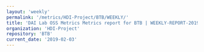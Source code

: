 ```yaml
---
layout: 'weekly'
permalink: '/metrics/HDI-Project/BTB/WEEKLY/'
title: 'DAI Lab OSS Metrics Metrics report for BTB | WEEKLY-REPORT-2019-02-03'
organization: 'HDI-Project'
repository: 'BTB'
current_date: '2019-02-03'
---
```

